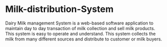 # Milk-distribution-System
Dairy Milk management System is a web-based software application to maintain day to day transaction of milk collection and sell milk products. This system is easy to operate and understand. This system collects the milk from many different sources and distribute to customer or milk buyers.
